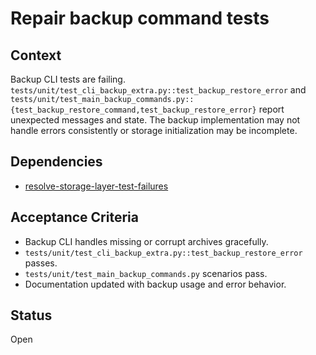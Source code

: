 # Repair backup command tests

## Context
Backup CLI tests are failing. `tests/unit/test_cli_backup_extra.py::test_backup_restore_error`
and `tests/unit/test_main_backup_commands.py::{test_backup_restore_command,test_backup_restore_error}`
report unexpected messages and state. The backup implementation may not handle
errors consistently or storage initialization may be incomplete.

## Dependencies
- [resolve-storage-layer-test-failures](resolve-storage-layer-test-failures.md)

## Acceptance Criteria
- Backup CLI handles missing or corrupt archives gracefully.
- `tests/unit/test_cli_backup_extra.py::test_backup_restore_error` passes.
- `tests/unit/test_main_backup_commands.py` scenarios pass.
- Documentation updated with backup usage and error behavior.

## Status
Open
